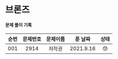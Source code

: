 # 브론즈 

#### 문제 풀이 기록
| 순번 | 문제번호 | 문제이름 | 푼 날짜 | 상태 |
|:----------:|:----------:|:----------:|:----------:|:----------:|
| 001 | 2914 | 저작권 | 2021.9.16 | 😓 |